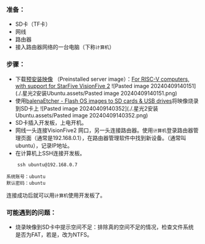 ### 准备：
- SD卡（TF卡）
- 网线
- 路由器
- 接入路由器网络的一台电脑（下称`计算机`）

### 步骤：
- 下载[预安装映像](https://cdimage.ubuntu.com/releases/23.10/release/) （Preinstalled server image）：[For RISC-V computers, with support for StarFive VisionFive 2](https://cdimage.ubuntu.com/releases/23.10/release/ubuntu-23.10-preinstalled-server-riscv64+visionfive2.img.xz) 
	![Pasted image 20240409140151](./.星光2安装Ubuntu.assets/Pasted image 20240409140151.png)
- 使用[balenaEtcher - Flash OS images to SD cards & USB drives](https://etcher.balena.io/#download-etcher)将映像烧录到SD卡上
	![Pasted image 20240409140352](./.星光2安装Ubuntu.assets/Pasted image 20240409140352.png)
- SD卡插入开发板，上电开机。
- 网线一头连接VisionFive2 网口，另一头连接路由器。使用`计算机`登录路由器管理页面（通常是192.168.0.1），在路由器管理软件中找到新设备。（通常叫ubuntu），记录IP地址。
- 在计算机上SSH连接开发板。
```
	ssh ubuntu@192.168.0.7
```
	系统账号：ubuntu
	默认密码：ubuntu
连接成功后就可以用`计算机`使用开发板了。

### 可能遇到的问题：
- 烧录映像到SD卡中提示空间不足：排除真的空间不足的情况，检查文件系统是否为FAT，若是，改为NTFS。

